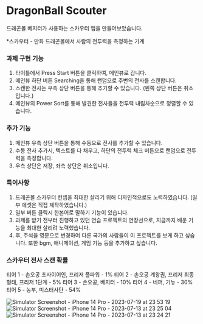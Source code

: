 #  DragonBall Scouter

드래곤볼 베지터가 사용하는 스카우터 앱을 만들어보았습니다.

*스카우터 - 만화 드래곤볼에서 사람의 전투력을 측정하는 기계

### 과제 구현 기능
1. 타이틀에서 Press Start 버튼을 클릭하여, 메인뷰로 갑니다.
2. 메인뷰 하단 버튼 Searching을 통해 랜덤으로 주변의 전사를 스캔합니다.
3. 스캔한 전사는 우측 상단 버튼을 통해 추가할 수 있습니다. (왼쪽 상단 버튼은 취소입니다.)
4. 메인뷰의 Power Sort를 통해 발견한 전사들을 전투력 내림차순으로 정렬할 수 있습니다.

### 추가 기능
1. 메인뷰 우측 상단 버튼을 통해 수동으로 전사를 추가할 수 있습니다.
2. 수동 전사 추가시, 텍스트를 다 채우고, 하단의 전투력 체크 버튼으로 랜덤으로 전투력을 측정합니다.
3. 우측 상단은 저장, 좌측 상단은 취소입니다.

### 특이사항
1. 드래곤볼 스카우터 컨셉을 최대한 살리기 위해 디자인적으로도 노력하였습니다. (일부 에셋은 직접 제작하였습니다.)
2. 일부 버튼 클릭시 한본어로 말하기 기능이 있습니다.
3. 과제를 받기 전부터 진행하고 있던 연습 프로젝트의 연장선으로, 지금까지 배운 기능을 최대한 살리려 노력했습니다.
4. 후, 주석을 영문으로 변경하여 다른 국가의 사람들이 이 프로젝트를 보게 하고 싶습니다. 또한 bgm, 애니메이션, 게임 기능 등을 추가하고 싶습니다.  

### 스카우터 전사 스캔 확률 
티어 1 - 손오공 초사이어인, 프리저 풀파워 - 1%
티어 2 - 손오공 계왕권, 프리저 최종형태, 프리저 1단계 - 5%
티어 3 - 손오공, 베지터 - 10%
티어 4 - 네퍼, 기뉴 - 30%
티어 5 - 농부, 미스터사탄 - 54%

![Simulator Screenshot - iPhone 14 Pro - 2023-07-19 at 23 53 19](https://github.com/JASONLEE-hub/iOS_Practice/assets/81094267/790d5de7-a52d-424d-a38d-defb22880476)
![Simulator Screenshot - iPhone 14 Pro - 2023-07-13 at 23 25 04](https://github.com/JASONLEE-hub/iOS_Practice/assets/81094267/55f07791-1765-4fae-8cc8-31c6fd336d9d)
![Simulator Screenshot - iPhone 14 Pro - 2023-07-13 at 23 24 21](https://github.com/JASONLEE-hub/iOS_Practice/assets/81094267/8f8207ce-61e6-496d-9f54-042604a5afd6)
